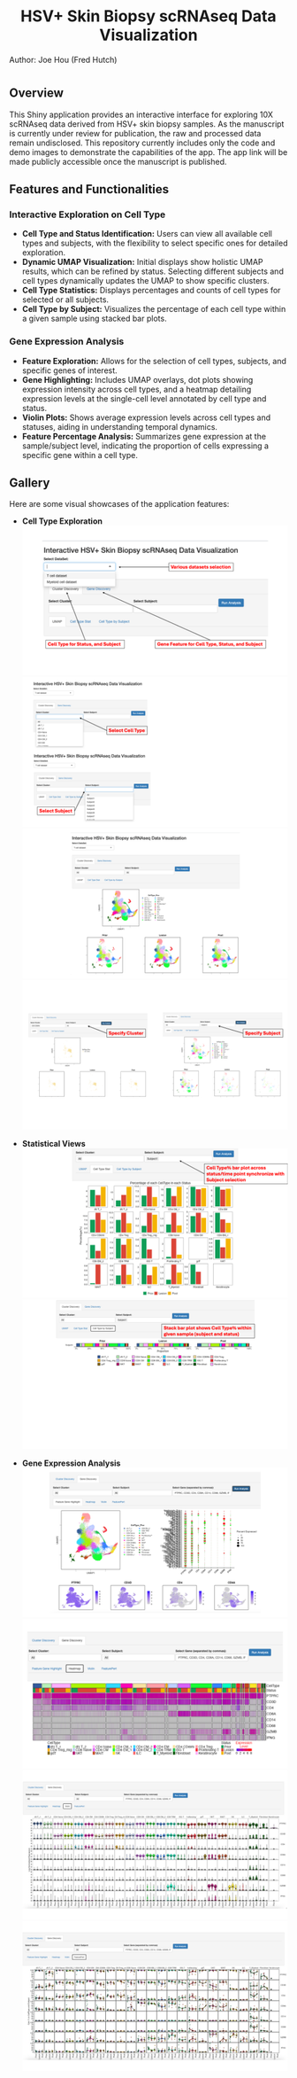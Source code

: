 <h1 align="center">HSV+ Skin Biopsy scRNAseq Data Visualization</h1>
Author: Joe Hou (Fred Hutch)

# <span style="font-size:15px;"> 
## Overview
This Shiny application provides an interactive interface for exploring 10X scRNAseq data derived from HSV+ skin biopsy samples. As the manuscript is currently under review for publication, the raw and processed data remain undisclosed. This repository currently includes only the code and demo images to demonstrate the capabilities of the app. The app link will be made publicly accessible once the manuscript is published.

## Features and Functionalities

### Interactive Exploration on Cell Type
- **Cell Type and Status Identification:** Users can view all available cell types and subjects, with the flexibility to select specific ones for detailed exploration.
- **Dynamic UMAP Visualization:** Initial displays show holistic UMAP results, which can be refined by status. Selecting different subjects and cell types dynamically updates the UMAP to show specific clusters.
- **Cell Type Statistics:** Displays percentages and counts of cell types for selected or all subjects.
- **Cell Type by Subject:** Visualizes the percentage of each cell type within a given sample using stacked bar plots.

### Gene Expression Analysis
- **Feature Exploration:** Allows for the selection of cell types, subjects, and specific genes of interest.
- **Gene Highlighting:** Includes UMAP overlays, dot plots showing expression intensity across cell types, and a heatmap detailing expression levels at the single-cell level annotated by cell type and status.
- **Violin Plots:** Shows average expression levels across cell types and statuses, aiding in understanding temporal dynamics.
- **Feature Percentage Analysis:** Summarizes gene expression at the sample/subject level, indicating the proportion of cells expressing a specific gene within a cell type.

## Gallery
Here are some visual showcases of the application features:

- **Cell Type Exploration**
  ![Selection1](others/App%20showcase/Slide1.png)
  ![Selection2](others/App%20showcase/Slide2.png)
  ![Selection3](others/App%20showcase/Slide3.png)
  ![Subject and Cell Type Selector](others/App%20showcase/Slide4.png)

- **Statistical Views**
  ![Cell Type Statistics](others/App%20showcase/Slide5.png)
  ![Cell Type by Subject](others/App%20showcase/Slide6.png)

- **Gene Expression Analysis**
  ![Feature Gene Highlight](others/App%20showcase/Slide8.png)
  ![Expression Heatmap](others/App%20showcase/Slide9.png)
  ![Violin Plot](others/App%20showcase/Slide10.png)
  ![Feature Perturbation](others/App%20showcase/Slide11.png)

</span>
